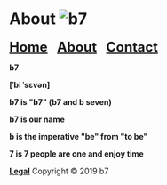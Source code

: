 # About <img alt="b7" src="favicon.ico">
<strong><font size="5"><a href="https://b7.github.io">Home</a> &nbsp; <a href="https://b7.github.io/about">About</a> &nbsp; <a href="https://b7.github.io/contact">Contact</a></font></strong>

**b7**

**[ˈbi ˈsɛvən]**

**b7 is "b7" (b7 and b seven)**

**b7 is our name**

**b is the imperative "be" from "to be"**

**7 is 7 people are one and enjoy time**

<strong><a href="https://b7.github.io/legal">Legal</a></strong> Copyright © 2019 b7
